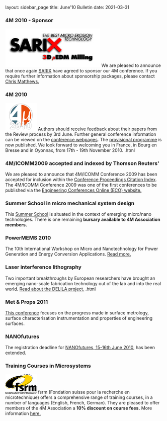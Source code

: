 layout: sidebar_page
title: June'10 Bulletin
date: 2021-03-31

<!--break-->
###  4M 2010 - Sponsor


![SARIX](/images/logos/Sarix.jpg)
We are pleased to announce that once again [SARIX](http://sarix.com/) have agreed to sponsor our 4M conference. If you require further information about sponsorship packages, please contact [Chris Matthews.](mailto:matthewscw@cf.ac.uk)  
  
###  4M 2010

![4M2010](/images/4m-logotight_web.png)
Authors should receive feedback about their papers from the Review process by 3rd June. Further general conference information can be viewed on the [conference webpages](/conference/2010).  The [provisional programme](/contents/Provisional-Programme.html) is now published. We look forward to welcoming you in France, in Bourg en Bresse and in Oyonnax, from 17th - 19th November 2010.  .html
    
###  4M/ICOMM2009 accepted and indexed by Thomson Reuters'

We are pleased to announce that 4M/ICOMM Conference 2009 has been accepted for inclusion within the  [Conference Proceedings Citation Index](http://thomsonreuters.com/products_services/science/science_products/a-z/conf_proceedings_citation_index). The 4M/ICOMM Conference 2009 was one of the first conferences to be published via the [Engineering Conferences Online (ECO) website.](http://eco.pepublishing.com/publications/)  

###  Summer School in micro mechanical system design

This [Summer School](/event/Micro-mechanical-system-design-manufacture) is situated in the context of emerging micro/nano technologies. There is one remaining **bursary available to 4M Association members.**
  
###  PowerMEMS 2010

The 10th International Workshop on Micro and Nanotechnology for Power Generation and Energy Conversion Applications. [Read more.](/event/PowerMEMS-2010)
  
###  Laser interference lithography

Two important breakthroughs by European researchers have brought an emerging nano-scale fabrication technology out of the lab and into the real world.  [Read about the DELILA project.](/contents/Laser-interference-lithography.html)   .html
  
###  Met & Props 2011

[This conference](/event/13th-International-Conference-Metrology-and-Properties-Engineering-Surfaces) focuses on the progress made in surface metrology, surface characterisation instrumentation and properties of engineering surfaces.   
  
###  NANOfutures

The registration deadline for [NANOfutures, 15-16th June 2010](http://www.nanofutures2010.eu/), has been extended.   
  
###  Training Courses in Microsystems

![FSRM](/images/FSRM_LOGO_web.gif)
fsrm (Fondation suisse pour la recherche en microtechnique) offers a comprehensive range of training courses, in a number of languages (English, French, German). They are pleased to offer members of the 4M Association a <b>10% discount on course fees.</b> More information [here.](/contents/fsrm-training-courses.html)